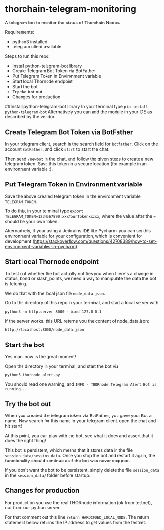 # thorchain-telegram-monitoring
A telegram bot to monitor the status of Thorchain Nodes.

Requirements:
* python3 installed
* telegram client available

Steps to run this repo:
* Install python-telegram-bot library
* Create Telegram Bot Token via BotFather
* Put Telegram Token in Environment variable
* Start local Thornode endpoint
* Start the bot
* Try the bot out
* Changes for production

##Install python-telegram-bot library
In your terminal type `pip install python-telegram-bot`
Alternatively you can add the module in your IDE as described by the vendor.

## Create Telegram Bot Token via BotFather
In your telegram client, search in the search field for `botfather`.
Click on the account `BotFather`, and click `start` to start the chat.

Then send `/newbot` in the chat, and follow the given steps to create a new telegram token.
Save this token in a secure location (for example in an environment variable ;).

## Put Telegram Token in Environment variable
Save the above created telegram token in the environment variable `TELEGRAM_TOKEN`.

To do this, in your terminal type `export TELEGRAM_TOKEN=1234567890:xxxYourTokenxxxxx`, where
the value after the `=` should be your own token.

Alternatively, if your using a Jetbrains IDE like Pycharm, you can set this environment variable
for your configuration, which is convenient for development
(https://stackoverflow.com/questions/42708389/how-to-set-environment-variables-in-pycharm).

## Start local Thornode endpoint
To test out whether the bot actually notifies you when there's a change in status, bond or slash_points,
we need a way to manipulate the data the bot is fetching.

We do that with the local json file `node_data.json`.

Go to the directory of this repo in your terminal, and start a local server with 
```
python3 -m http.server 8000 --bind 127.0.0.1
```

If the server works, this URL returns you the content of node_data.json:
```
http://localhost:8000/node_data.json
```

## Start the bot
Yes man, now is the great moment!

Open the directory in your terminal, and start the bot via
```
python3 thornode_alert.py
```

You should read one warning, and `INFO - THORnode Telegram Alert Bot is running...`

## Try the bot out
When you created the telegram token via BotFather, you gave your Bot a name.
Now search for this name in your telegram client, open the chat and hit start!

At this point, you can play with the bot, see what it does and assert that it does the right thing!

This bot is persistent, which means that it stores data in the file `session_data/session_data`. 
Once you stop the bot and restart it again, the functionality should continue as if the 
bot was never stopped.

If you don't want the bot to be persistent, simply delete the file `session_data` in the `session_data/` 
folder before startup.

## Changes for production
For production you use the real THORnode information (ok from testnet), not from our python server.

For that comment out this line `return HARDCODED_LOCAL_NODE`. The return statement below returns
the IP address to get values from the testnet.